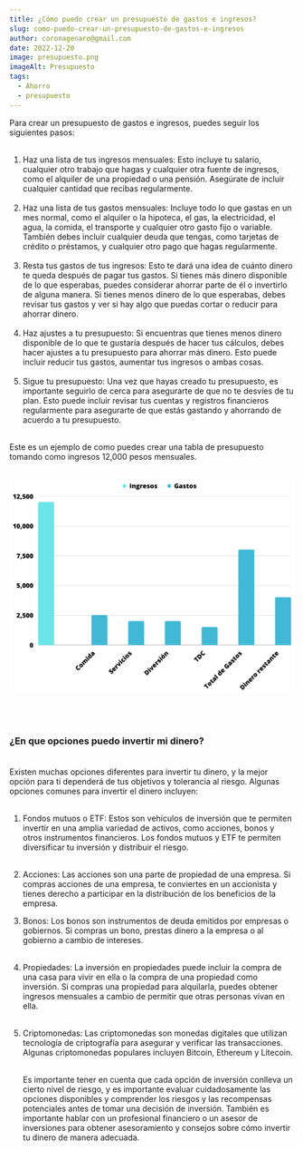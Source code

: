 ```yaml
---
title: ¿Cómo puedo crear un presupuesto de gastos e ingresos?
slug: como-puedo-crear-un-presupuesto-de-gastos-e-ingresos
author: coronagenaro@gmail.com
date: 2022-12-20
image: presupuesto.png
imageAlt: Presupuesto
tags:
  - Ahorro
  - presupuesto
---
```

Para crear un presupuesto de gastos e ingresos, puedes seguir los siguientes pasos:<br/><br/>

1. Haz una lista de tus ingresos mensuales: Esto incluye tu salario, cualquier otro trabajo que hagas y cualquier otra fuente de ingresos, como el alquiler de una propiedad o una pensión. Asegúrate de incluir cualquier cantidad que recibas regularmente.<br/><br/>
2. Haz una lista de tus gastos mensuales: Incluye todo lo que gastas en un mes normal, como el alquiler o la hipoteca, el gas, la electricidad, el agua, la comida, el transporte y cualquier otro gasto fijo o variable. También debes incluir cualquier deuda que tengas, como tarjetas de crédito o préstamos, y cualquier otro pago que hagas regularmente.<br/><br/>
3. Resta tus gastos de tus ingresos: Esto te dará una idea de cuánto dinero te queda después de pagar tus gastos. Si tienes más dinero disponible de lo que esperabas, puedes considerar ahorrar parte de él o invertirlo de alguna manera. Si tienes menos dinero de lo que esperabas, debes revisar tus gastos y ver si hay algo que puedas cortar o reducir para ahorrar dinero.<br/><br/>
4. Haz ajustes a tu presupuesto: Si encuentras que tienes menos dinero disponible de lo que te gustaría después de hacer tus cálculos, debes hacer ajustes a tu presupuesto para ahorrar más dinero. Esto puede incluir reducir tus gastos, aumentar tus ingresos o ambas cosas.<br/><br/>
5. Sigue tu presupuesto: Una vez que hayas creado tu presupuesto, es importante seguirlo de cerca para asegurarte de que no te desvíes de tu plan. Esto puede incluir revisar tus cuentas y registros financieros regularmente para asegurarte de que estás gastando y ahorrando de acuerdo a tu presupuesto.<br/><br/>



E﻿ste es un ejemplo de como puedes crear una tabla de presupuesto tomando como ingresos 12,000 pesos mensuales.<br/><br/>

![Gráfica](grafica1.png "¿Cómo puedo crear un presupuesto de gastos e ingresos?")

<br/><br/>

### **¿En que opciones puedo invertir mi dinero?<br/><br/>**

Existen muchas opciones diferentes para invertir tu dinero, y la mejor opción para ti dependerá de tus objetivos y tolerancia al riesgo. Algunas opciones comunes para invertir el dinero incluyen:<br/><br/>

1. Fondos mutuos o ETF: Estos son vehículos de inversión que te permiten invertir en una amplia variedad de activos, como acciones, bonos y otros instrumentos financieros. Los fondos mutuos y ETF te permiten diversificar tu inversión y distribuir el riesgo.<br/><br/>
2. Acciones: Las acciones son una parte de propiedad de una empresa. Si compras acciones de una empresa, te conviertes en un accionista y tienes derecho a participar en la distribución de los beneficios de la empresa.
3. Bonos: Los bonos son instrumentos de deuda emitidos por empresas o gobiernos. Si compras un bono, prestas dinero a la empresa o al gobierno a cambio de intereses.<br/><br/>
4. Propiedades: La inversión en propiedades puede incluir la compra de una casa para vivir en ella o la compra de una propiedad como inversión. Si compras una propiedad para alquilarla, puedes obtener ingresos mensuales a cambio de permitir que otras personas vivan en ella.<br/><br/>
5. Criptomonedas: Las criptomonedas son monedas digitales que utilizan tecnología de criptografía para asegurar y verificar las transacciones. Algunas criptomonedas populares incluyen Bitcoin, Ethereum y Litecoin.<br/><br/>

   Es importante tener en cuenta que cada opción de inversión conlleva un cierto nivel de riesgo, y es importante evaluar cuidadosamente las opciones disponibles y comprender los riesgos y las recompensas potenciales antes de tomar una decisión de inversión. También es importante hablar con un profesional financiero o un asesor de inversiones para obtener asesoramiento y consejos sobre cómo invertir tu dinero de manera adecuada.<br/><br/>